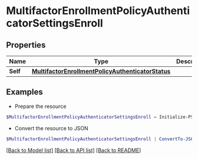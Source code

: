 # MultifactorEnrollmentPolicyAuthenticatorSettingsEnroll
## Properties

Name | Type | Description | Notes
------------ | ------------- | ------------- | -------------
**Self** | [**MultifactorEnrollmentPolicyAuthenticatorStatus**](MultifactorEnrollmentPolicyAuthenticatorStatus.md) |  | [optional] 

## Examples

- Prepare the resource
```powershell
$MultifactorEnrollmentPolicyAuthenticatorSettingsEnroll = Initialize-PSOpenAPIToolsMultifactorEnrollmentPolicyAuthenticatorSettingsEnroll  -Self null
```

- Convert the resource to JSON
```powershell
$MultifactorEnrollmentPolicyAuthenticatorSettingsEnroll | ConvertTo-JSON
```

[[Back to Model list]](../README.md#documentation-for-models) [[Back to API list]](../README.md#documentation-for-api-endpoints) [[Back to README]](../README.md)

